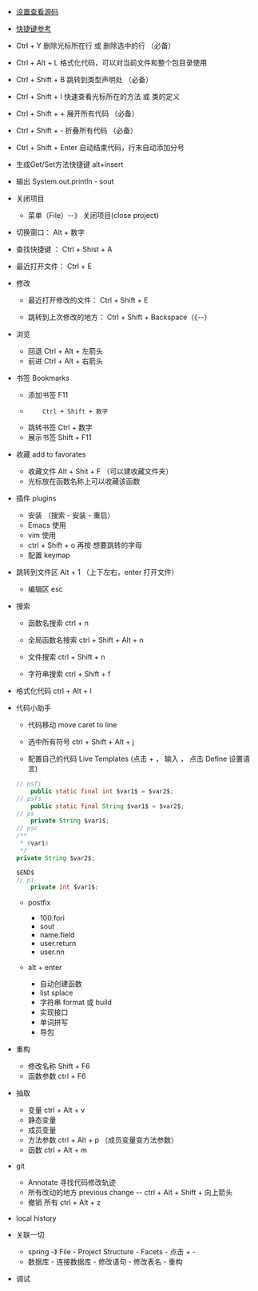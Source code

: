 
- [设置查看源码](https://my.oschina.net/u/1166518/blog/1583852)

- [快捷键参考](https://github.com/judasn/IntelliJ-IDEA-Tutorial/blob/master/keymap-introduce.md)

- Ctrl + Y	删除光标所在行 或 删除选中的行 （必备）
- Ctrl + Alt + L	格式化代码，可以对当前文件和整个包目录使用 

- Ctrl + Shift + B	跳转到类型声明处 （必备）
- Ctrl + Shift + I	快速查看光标所在的方法 或 类的定义

- Ctrl + Shift + +	展开所有代码 （必备）
- Ctrl + Shift + -	折叠所有代码 （必备）

- Ctrl + Shift + Enter	自动结束代码，行末自动添加分号 

- 生成Get/Set方法快捷键 alt+insert

- 输出 System.out.println  - sout

- 关闭项目 
    - 菜单（File）--》 关闭项目(close project)

-  切换窗口： Alt + 数字     

- 查找快捷键 ： Ctrl + Shist + A

- 最近打开文件： Ctrl + E

- 修改
    - 最近打开修改的文件： Ctrl + Shift + E

    - 跳转到上次修改的地方： Ctrl + Shift + Backspace（《--）

- 浏览
    - 回退 Ctrl + Alt + 左箭头
    - 前进 Ctrl + Alt + 右箭头    

- 书签 Bookmarks
    - 添加书签 F11
    -         Ctrl + Shift + 数字
    - 跳转书签 Ctrl + 数字
    - 展示书签 Shift + F11


- 收藏  add to favorates
    - 收藏文件 Alt + Shit + F （可以建收藏文件夹） 
    - 光标放在函数名称上可以收藏该函数

- 插件 plugins
    - 安装  （搜索 - 安装 - 重启）
    - Emacs 使用
    - vim 使用
    - ctrl + Shift + o 再按 想要跳转的字母
    - 配置 keymap

- 跳转到文件区 Alt + 1 （上下左右，enter 打开文件）
    - 编辑区 esc

- 搜索

    - 函数名搜索 ctrl + n

    - 全局函数名搜索 ctrl + Shift + Alt + n

    - 文件搜索 ctrl + Shift + n

    - 字符串搜索 ctrl + Shift + f

- 格式化代码  ctrl + Alt + l

- 代码小助手
    - 代码移动 move caret to line 
    - 选中所有符号 ctrl + Shift + Alt + j
    
    - 配置自己的代码 Live Templates (点击 + ， 输入 ， 点击 Define 设置语言)
    ```java
    // psfi
        public static final int $var1$ = $var2$;
    // psfs
        public static final String $var1$ = $var2$;
    // ps
        private String $var1$;
    // psc 
    /**
     * $var1$
     */
    private String $var2$;

    $END$
    // pi    
        private int $var1$;

    ```

    - postfix
        - 100.fori
        - sout
        - name.field
        - user.return
        - user.nn

    - alt + enter
        - 自动创建函数
        - list splace
        - 字符串 format 或 build
        - 实现接口
        - 单词拼写
        - 导包

- 重构
    - 修改名称 Shift + F6
    - 函数参数 ctrl + F6

- 抽取
    - 变量 ctrl + Alt + v
    - 静态变量             
    - 成员变量
    - 方法参数 ctrl + Alt + p （成员变量变方法参数）
    - 函数 ctrl + Alt + m

- git 
    - Annotate 寻找代码修改轨迹 
    - 所有改动的地方 previous change  -- ctrl + Alt + Shift + 向上箭头
    - 撤销 所有 ctrl + Alt + z

- local history 

- 关联一切
    - spring -》 File - Project Structure - Facets - 点击 + - 
    - 数据库 - 连接数据库 - 修改语句 - 修改表名 - 重构

- 调试    